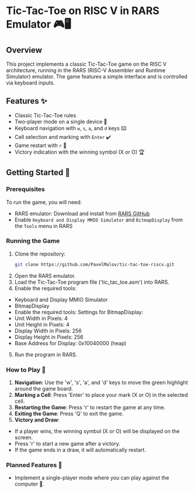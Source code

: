 # Tic-Tac-Toe on RISC V in RARS Emulator 🎮🖥️

## Overview

This project implements a classic Tic-Tac-Toe game on the RISC V architecture, running in the RARS (RISC-V Assembler and Runtime Simulator) emulator. The game features a simple interface and is controlled via keyboard inputs.

## Features ✨

- Classic Tic-Tac-Toe rules
- Two-player mode on a single device 👥
- Keyboard navigation with `w`, `s`, `a`, and `d` keys ⌨️
- Cell selection and marking with `Enter` ✔️
- Game restart with `r` 🔄
- Victory indication with the winning symbol (X or O) 🏆

## Getting Started 🚀

### Prerequisites

To run the game, you will need:
- RARS emulator: Download and install from [RARS GitHub](https://github.com/TheThirdOne/rars)
- Enable `Keyboard and Display MMIO Simulator` and `BitmapDisplay` from the `Tools` menu in RARS

### Running the Game

1. Clone the repository:
   ```sh
   git clone https://github.com/PavelMalov/tic-tac-toe-riscv.git
   ````
2. Open the RARS emulator.
3. Load the Tic-Tac-Toe program file ('tic_tac_toe.asm') into RARS.
4. Enable the required tools:
- Keyboard and Display MMIO Simulator
- BitmapDisplay
- Enable the required tools:
Settings for BitmapDisplay:
- Unit Width in Pixels: 4
- Unit Height in Pixels: 4
- Display Width in Pixels: 256
- Display Height in Pixels: 256
- Base Address for Display: 0x10040000 (heap)
5. Run the program in RARS.

### How to Play 🎲
1. **Navigation**: Use the 'w', 's', 'a', and 'd' keys to move the green highlight around the game board.
2. **Marking a Cell**: Press 'Enter' to place your mark (X or O) in the selected cell.
3. **Restarting the Game**: Press 'r' to restart the game at any time.
4. **Exiting the Game**: Press 'Q' to exit the game.
5. **Victory and Draw**:
- If a player wins, the winning symbol (X or O) will be displayed on the screen.
- Press 'r' to start a new game after a victory.
- If the game ends in a draw, it will automatically restart.

### Planned Features 🔮
- Implement a single-player mode where you can play against the computer 🤖.

